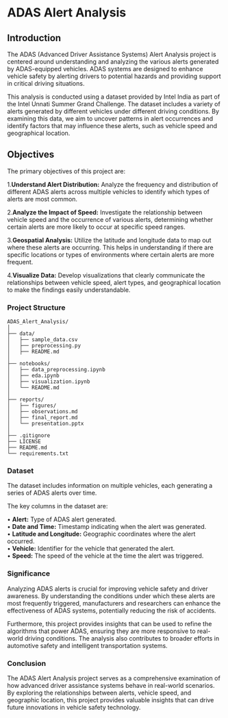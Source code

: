 # ADAS Alert Analysis

## Introduction
The ADAS (Advanced Driver Assistance Systems) Alert Analysis project is centered around understanding and analyzing the various alerts generated by ADAS-equipped vehicles. ADAS systems are designed to enhance vehicle safety by alerting drivers to potential hazards and providing support in critical driving situations.

This analysis is conducted using a dataset provided by Intel India as part of the Intel Unnati Summer Grand Challenge. The dataset includes a variety of alerts generated by different vehicles under different driving conditions. By examining this data, we aim to uncover patterns in alert occurrences and identify factors that may influence these alerts, such as vehicle speed and geographical location.

## Objectives
The primary objectives of this project are:

1.**Understand Alert Distribution:** 
 Analyze the frequency and distribution of different ADAS alerts across multiple vehicles to identify which types of alerts are most common.

2.**Analyze the Impact of Speed:** Investigate the relationship between vehicle speed and the occurrence of various alerts, determining whether certain alerts are more likely to occur at specific speed ranges.

3.**Geospatial Analysis:** Utilize the latitude and longitude data to map out where these alerts are occurring. This helps in understanding if there are specific locations or types of environments where certain alerts are more frequent.

4.**Visualize Data:** Develop visualizations that clearly communicate the relationships between vehicle speed, alert types, and geographical location to make the findings easily understandable.

### Project Structure

    ADAS_Alert_Analysis/
    │
    ├── data/
    │   ├── sample_data.csv
    │   ├── preprocessing.py
    │   ├── README.md
    │
    ├── notebooks/
    │   ├── data_preprocessing.ipynb
    │   ├── eda.ipynb
    │   ├── visualization.ipynb
    │   └── README.md
    │
    ├── reports/
    │   ├── figures/
    │   ├── observations.md
    │   ├── final_report.md
    │   └── presentation.pptx
    │
    ├── .gitignore
    ├── LICENSE
    ├── README.md
    └── requirements.txt

### Dataset
The dataset includes information on multiple vehicles, each generating a series of ADAS alerts over time. 

The key columns in the dataset are:

•	**Alert:** Type of ADAS alert generated.   
•	**Date and Time:** Timestamp indicating when the alert was generated.    
•	**Latitude and Longitude:** Geographic coordinates where the alert occurred.   
•	**Vehicle:** Identifier for the vehicle that generated the alert.   
•	**Speed:** The speed of the vehicle at the time the alert was triggered.

### Significance
Analyzing ADAS alerts is crucial for improving vehicle safety and driver awareness. By understanding the conditions under which these alerts are most frequently triggered, manufacturers and researchers can enhance the effectiveness of ADAS systems, potentially reducing the risk of accidents.

Furthermore, this project provides insights that can be used to refine the algorithms that power ADAS, ensuring they are more responsive to real-world driving conditions. The analysis also contributes to broader efforts in automotive safety and intelligent transportation systems.

### Conclusion
The ADAS Alert Analysis project serves as a comprehensive examination of how advanced driver assistance systems behave in real-world scenarios. By exploring the relationships between alerts, vehicle speed, and geographic location, this project provides valuable insights that can drive future innovations in vehicle safety technology.




  
